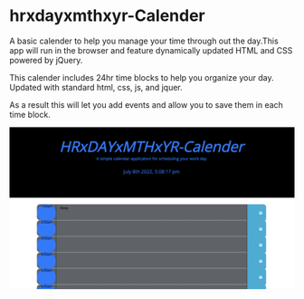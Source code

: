 # hrxdayxmthxyr-Calender

A basic calender to help you manage your time through out the day.This app will run in the browser and feature dynamically updated HTML and CSS powered by jQuery.

This calender includes 24hr time blocks to help you organize your day. Updated with standard html, css, js, and jquer.

As a result this will let you add events and allow you to save them in each time block.

![Web page image](./Screenshot.png)
